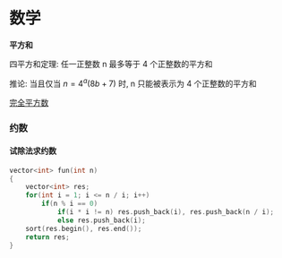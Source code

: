 # 数学

**平方和**

四平方和定理: 任一正整数 n 最多等于 4 个正整数的平方和

推论: 当且仅当 $n = 4^a(8b + 7)$ 时, n 只能被表示为 4 个正整数的平方和

[完全平方数](https://leetcode-cn.com/problems/perfect-squares/)	

### 约数

#### 试除法求约数

```C++
vector<int> fun(int n)
{
    vector<int> res;
    for(int i = 1; i <= n / i; i++)
        if(n % i == 0)
            if(i * i != n) res.push_back(i), res.push_back(n / i);
    		else res.push_back(i);
    sort(res.begin(), res.end());
    return res;
}
```

